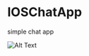 # IOSChatApp
simple chat app 

![Alt Text](https://thumbs.gfycat.com/ValidHalfAllosaurus-size_restricted.gif)
